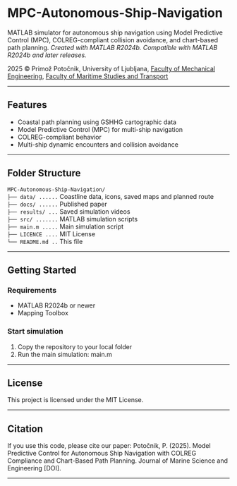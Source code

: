 # MPC-Autonomous-Ship-Navigation

MATLAB simulator for autonomous ship navigation using Model Predictive Control (MPC), COLREG-compliant collision avoidance, and chart-based path planning.
_Created with MATLAB R2024b. Compatible with MATLAB R2024b and later releases._

2025 © Primož Potočnik, University of Ljubljana, 
[Faculty of Mechanical Engineering](https://www.fs.uni-lj.si/en), [Faculty of Maritime Studies and Transport](https://www.fpp.uni-lj.si/en)

---

## Features

- Coastal path planning using GSHHG cartographic data
- Model Predictive Control (MPC) for multi-ship navigation
- COLREG-compliant behavior
- Multi-ship dynamic encounters and collision avoidance

---

## Folder Structure

`MPC-Autonomous-Ship-Navigation/`<br>
`├── data/ ......` Coastline data, icons, saved maps and planned route<br>
`├── docs/ ......` Published paper<br>
`├── results/ ...` Saved simulation videos<br>
`├── src/ .......` MATLAB simulation scripts<br>
`├── main.m .....` Main simulation script<br>
`├── LICENCE ....` MIT License<br>
`└── README.md ..` This file

---
## Getting Started

### Requirements
- MATLAB R2024b or newer
- Mapping Toolbox

### Start simulation
1. Copy the repository to your local folder
2. Run the main simulation: main.m

---
##  License

This project is licensed under the MIT License.

---
## Citation

If you use this code, please cite our paper: 
Potočnik, P. (2025). Model Predictive Control for Autonomous Ship Navigation with COLREG Compliance and Chart-Based Path Planning. Journal of Marine Science and Engineering [DOI].

---
